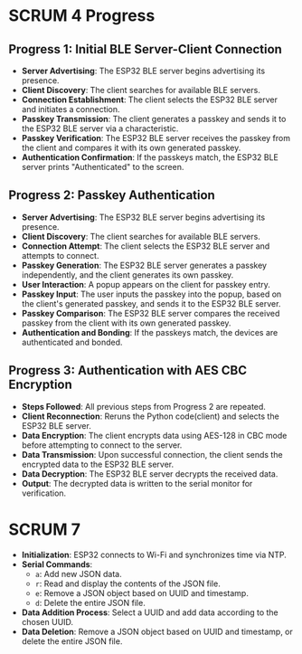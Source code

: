 # SCRUM 4 Progress

## Progress 1: Initial BLE Server-Client Connection

- **Server Advertising**: The ESP32 BLE server begins advertising its presence.
- **Client Discovery**: The client searches for available BLE servers.
- **Connection Establishment**: The client selects the ESP32 BLE server and initiates a connection.
- **Passkey Transmission**: The client generates a passkey and sends it to the ESP32 BLE server via a characteristic.
- **Passkey Verification**: The ESP32 BLE server receives the passkey from the client and compares it with its own generated passkey.
- **Authentication Confirmation**: If the passkeys match, the ESP32 BLE server prints "Authenticated" to the screen.

## Progress 2: Passkey Authentication

- **Server Advertising**: The ESP32 BLE server begins advertising its presence.
- **Client Discovery**: The client searches for available BLE servers.
- **Connection Attempt**: The client selects the ESP32 BLE server and attempts to connect.
- **Passkey Generation**: The ESP32 BLE server generates a passkey independently, and the client generates its own passkey.
- **User Interaction**: A popup appears on the client for passkey entry.
- **Passkey Input**: The user inputs the passkey into the popup, based on the client's generated passkey, and sends it to the ESP32 BLE server.
- **Passkey Comparison**: The ESP32 BLE server compares the received passkey from the client with its own generated passkey.
- **Authentication and Bonding**: If the passkeys match, the devices are authenticated and bonded.

## Progress 3: Authentication with AES CBC Encryption

- **Steps Followed**: All previous steps from Progress 2 are repeated.
- **Client Reconnection**: Reruns the Python code(client) and selects the ESP32 BLE server.
- **Data Encryption**: The client encrypts data using AES-128 in CBC mode before attempting to connect to the server.
- **Data Transmission**: Upon successful connection, the client sends the encrypted data to the ESP32 BLE server.
- **Data Decryption**: The ESP32 BLE server decrypts the received data.
- **Output**: The decrypted data is written to the serial monitor for verification.

# SCRUM 7

- **Initialization**: ESP32 connects to Wi-Fi and synchronizes time via NTP.
- **Serial Commands**:
  - `a`: Add new JSON data.
  - `r`: Read and display the contents of the JSON file.
  - `e`: Remove a JSON object based on UUID and timestamp.
  - `d`: Delete the entire JSON file.
- **Data Addition Process**: Select a UUID and add data according to the chosen UUID.
- **Data Deletion**: Remove a JSON object based on UUID and timestamp, or delete the entire JSON file.


